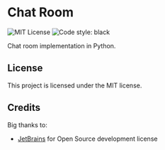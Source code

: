 # Chat Room
![MIT License](https://img.shields.io/github/license/JustKappaMan/Chat-Room)
![Code style: black](https://img.shields.io/badge/code%20style-black-black)

Chat room implementation in Python.
## License
This project is licensed under the MIT license.
## Credits
Big thanks to:
* [JetBrains](https://www.jetbrains.com/community/opensource/) for Open Source development license